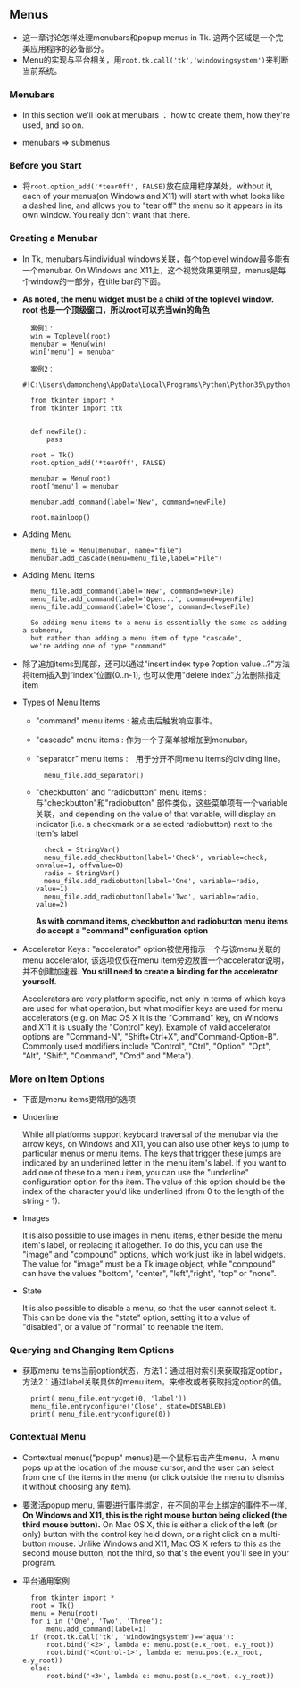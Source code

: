 ## Menus ##

- 这一章讨论怎样处理menubars和popup menus in Tk. 这两个区域是一个完美应用程序的必备部分。 
- Menu的实现与平台相关，用`root.tk.call('tk','windowingsystem')`来判断当前系统。

### Menubars ###

- In this section we'll look at menubars ： how to create them, how they're used, and so on.

- menubars => submenus

### Before you Start ###

- 将`root.option_add('*tearOff', FALSE)`放在应用程序某处，without it, each of your menus(on Windows and X11) will start with what looks like a dashed line, and allows you to "tear off" the menu so it appears in its own window. You really don't want that there.

### Creating a Menubar ###

- In Tk, menubars与individual windows关联，每个toplevel window最多能有一个menubar. On Windows and X11上，这个视觉效果更明显，menus是每个window的一部分，在title bar的下面。

- **As noted, the menu widget must be a child of the toplevel window.** 
  **root 也是一个顶级窗口，所以root可以充当win的角色**

		案例1：
		win = Toplevel(root)
		menubar = Menu(win)
		win['menu'] = menubar

		案例2：
		#!C:\Users\damoncheng\AppData\Local\Programs\Python\Python35\python.exe

		from tkinter import *
		from tkinter import ttk
		
		
		def newFile():
		    pass
		
		root = Tk()
		root.option_add('*tearOff', FALSE)
		
		menubar = Menu(root)
		root['menu'] = menubar
		
		menubar.add_command(label='New', command=newFile)
		
		root.mainloop()

- Adding Menu

		menu_file = Menu(menubar, name="file")
		menubar.add_cascade(menu=menu_file,label="File")

- Adding Menu Items

		menu_file.add_command(label='New', command=newFile)
		menu_file.add_command(label='Open...', command=openFile)
		menu_file.add_command(label='Close', command=closeFile)

		So adding menu items to a menu is essentially the same as adding a submenu, 
		but rather than adding a menu item of type "cascade", 
		we're adding one of type "command"

- 除了追加items到尾部，还可以通过"insert index type ?option value...?"方法将item插入到“index”位置(0..n-1), 也可以使用"delete index"方法删除指定item

- Types of Menu Items

	- "command" menu items : 被点击后触发响应事件。
	- "cascade" menu items : 作为一个子菜单被增加到menubar。
	- "separator" menu items :　用于分开不同menu items的dividing line。
 
			menu_file.add_separator()

	- "checkbutton" and "radiobutton" menu items : 与"checkbutton"和"radiobutton" 部件类似，这些菜单项有一个variable关联，and depending on the value of that variable, will display an indicator (i.e. a checkmark or a selected radiobutton) next to the item's label

			check = StringVar()
			menu_file.add_checkbutton(label='Check', variable=check, onvalue=1, offvalue=0)
			radio = StringVar()
			menu_file.add_radiobutton(label='One', variable=radio, value=1)
			menu_file.add_radiobutton(label='Two', variable=radio, value=2)

		**As with command items, checkbutton and radiobutton menu items do accept a "command" configuration option**

- Accelerator Keys : "accelerator" option被使用指示一个与该menu关联的menu accelerator, 该选项仅仅在menu item旁边放置一个accelerator说明，并不创建加速器. **You still need to create a binding for the accelerator yourself**.

	Accelerators are very platform specific, not only in terms of which keys are used for what operation, but what modifier keys are used for menu accelerators (e.g. on Mac OS X it is the "Command" key, on Windows and X11 it is usually the "Control" key). Example of valid accelerator options are "Command-N", "Shift+Ctrl+X", and"Command-Option-B". Commonly used modifiers include "Control", "Ctrl", "Option", "Opt", "Alt", "Shift", "Command", "Cmd" and "Meta").

### More on Item Options ###

- 下面是menu items更常用的选项

- Underline

    While all platforms support keyboard traversal of the menubar via the arrow keys, on Windows and X11, you can also use other keys to jump to particular menus or menu items. The keys that trigger these jumps are indicated by an underlined letter in the menu item's label. If you want to add one of these to a menu item, you can use the "underline" configuration option for the item. The value of this option should be the index of the character you'd like underlined (from 0 to the length of the string - 1).

- Images

	It is also possible to use images in menu items, either beside the menu item's label, or replacing it altogether. To do this, you can use the "image" and "compound" options, which work just like in label widgets. The value for "image" must be a Tk image object, while "compound" can have the values "bottom", "center", "left","right", "top" or "none".

- State

	It is also possible to disable a menu, so that the user cannot select it. This can be done via the "state" option, setting it to a value of "disabled", or a value of "normal" to reenable the item.

### Querying and Changing Item Options ###

- 获取menu items当前option状态，方法1：通过相对索引来获取指定option，方法2：通过label关联具体的menu item，来修改或者获取指定option的值。
	
		print( menu_file.entrycget(0, 'label'))
		menu_file.entryconfigure('Close', state=DISABLED)
		print( menu_file.entryconfigure(0))


### Contextual Menu ###

- Contextual menus("popup" menus)是一个鼠标右击产生menu，A menu pops up at the location of the mouse cursor, and the user can select from one of the items in the menu (or click outside the menu to dismiss it without choosing any item).

- 要激活popup menu, 需要进行事件绑定，在不同的平台上绑定的事件不一样, **On Windows and X11, this is the right mouse button being clicked (the third mouse button).** On Mac OS X, this is either a click of the left (or only) button with the control key held down, or a right click on a multi-button mouse. Unlike Windows and X11, Mac OS X refers to this as the second mouse button, not the third, so that's the event you'll see in your program.

- 平台通用案例

		from tkinter import *
		root = Tk()
		menu = Menu(root)
		for i in ('One', 'Two', 'Three'):
			menu.add_command(label=i)
		if (root.tk.call('tk', 'windowingsystem')=='aqua'):
			root.bind('<2>', lambda e: menu.post(e.x_root, e.y_root))
			root.bind('<Control-1>', lambda e: menu.post(e.x_root, e.y_root))
		else:
			root.bind('<3>', lambda e: menu.post(e.x_root, e.y_root))